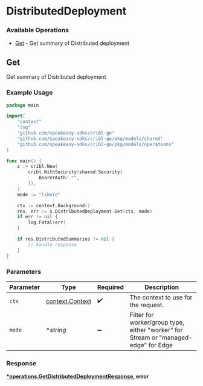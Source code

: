 # DistributedDeployment

### Available Operations

* [Get](#get) - Get summary of Distributed deployment

## Get

Get summary of Distributed deployment

### Example Usage

```go
package main

import(
	"context"
	"log"
	"github.com/speakeasy-sdks/cribl-go"
	"github.com/speakeasy-sdks/cribl-go/pkg/models/shared"
	"github.com/speakeasy-sdks/cribl-go/pkg/models/operations"
)

func main() {
    s := cribl.New(
        cribl.WithSecurity(shared.Security{
            BearerAuth: "",
        }),
    )
    mode := "libero"

    ctx := context.Background()
    res, err := s.DistributedDeployment.Get(ctx, mode)
    if err != nil {
        log.Fatal(err)
    }

    if res.DistributedSummaries != nil {
        // handle response
    }
}
```

### Parameters

| Parameter                                                                           | Type                                                                                | Required                                                                            | Description                                                                         |
| ----------------------------------------------------------------------------------- | ----------------------------------------------------------------------------------- | ----------------------------------------------------------------------------------- | ----------------------------------------------------------------------------------- |
| `ctx`                                                                               | [context.Context](https://pkg.go.dev/context#Context)                               | :heavy_check_mark:                                                                  | The context to use for the request.                                                 |
| `mode`                                                                              | **string*                                                                           | :heavy_minus_sign:                                                                  | Filter for worker/group type, either "worker" for Stream or "managed-edge" for Edge |


### Response

**[*operations.GetDistributedDeploymentResponse](../../models/operations/getdistributeddeploymentresponse.md), error**


